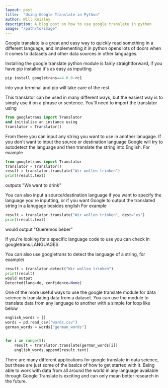 ```yaml
---
layout: post
title:  "Using Google Translate in Python"
author: Will Knisley
description: A blog post on how to use google translate in python
image: "/path/to/image"
---
```


Google translate is a great and easy way to quickly read something in a different language, and implementing it in python opens lots of doors when it comes to datasets and other data sources in other languages. 

Installing the google translate python module is fairly straightforward, if you have pip installed it's as easy as inputting 
```python
pip install googletrans==4.0.0-rc1
```
into your terminal and pip will take care of the rest. 

This translator can be used in many different ways, but the easiest way is to simply use it on a phrase or sentence. You'll need to import the translator using 
```python
from googletrans import Translator
and initialize an instance using
translator = Translator()
```

From there you can input any string you want to use in another lanugage. If you don't want to input the source or destination language Google will try to autodetect the language and then translate the string into English.
For example
```python
from googletrans import Translator
translator = Translator()
result = translator.translate("Wir wollen trinken")
print(result.text)
```
outputs "We want to drink"

You can also input a source/destination language if you want to specify the language you're inputting, or if you want Google to output the translated string in a lanugage besides english
For example
```python
result = translator.translate("Wir wollen trinken", dest="es")
print(result.text)
```
would output "Queremos beber"

If you're looking for a specific language code to use you can check in googletrans.LANGUAGES

You can also use googletrans to detect the language of a string, for example\
```python
result = translator.detect("Wir wollen trinken")
print(result)
would output 
Detected(lang=de, confidence=None)
```

One of the more useful ways to use the google translate module for data science is translating data from a dataset. You can use the module to translate data from any language to another with a simple for loop like below

```python
english_words = []
words = pd.read_csv("words.csv")
german_words = words["german_words"]


for i in range(5):
    result = translator.translate(german_words[i])
    english_words.append(result.text)
```

There are many different applications for google translate in data science, but these are just some of the basics of how to get started with it. Being able to work with data from all around the world in any language available through Google Translate is exciting and can only mean better research in the future.